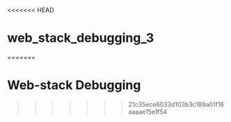 <<<<<<< HEAD
# web_stack_debugging_3
=======
# Web-stack Debugging
>>>>>>> 21c35ece6033d103b3c189a01f16aaaae15e1f54
